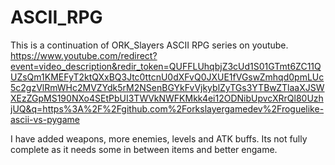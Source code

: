 # ASCII_RPG

This is a continuation of ORK_Slayers ASCII RPG series on youtube.  https://www.youtube.com/redirect?event=video_description&redir_token=QUFFLUhqbjZ3cUd1S01GTmt6ZC11QUZsQm1KMEFyT2ktQXxBQ3Jtc0ttcnU0dXFvQ0JXUE1fVGswZmhqd0pmLUc5c2gzVlRmWHc2MVZYdk5rM2NSenBGYkFvVjkyblZyTGs3YTBwZTlaaXJSWXEzZGpMS190NXo4SEtPbUI3TWVkNWFKMkk4ei12ODNibUpvcXRrQl80UzhjUQ&q=https%3A%2F%2Fgithub.com%2Forkslayergamedev%2Froguelike-ascii-vs-pygame


I have added weapons, more enemies, levels and ATK buffs.  Its not fully complete as it needs some in between items and better engame.
